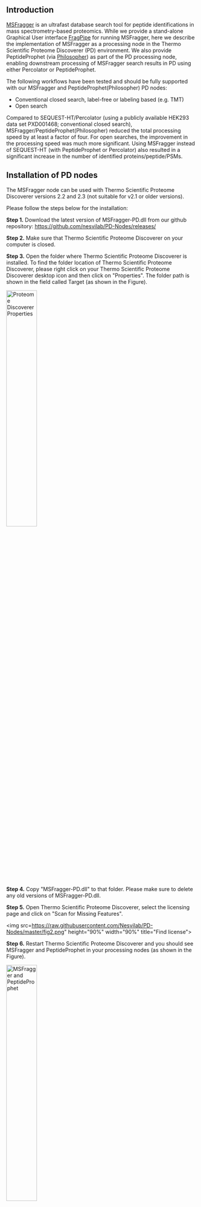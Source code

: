 ## Introduction
[MSFragger](http://msfragger.nesvilab.org/) is an ultrafast database search tool for peptide identifications in mass spectrometry-based proteomics. While we provide a stand-alone Graphical User interface [FragPipe](https://fragpipe.nesvilab.org) for running MSFragger, here we describe the implementation of MSFragger as a processing node in the Thermo Scientific Proteome Discoverer (PD) environment. We also provide PeptideProphet (via [Philosopher](https://nesvilab.github.io/philosopher/)) as part of the PD processing node, enabling downstream processing of MSFragger search results in PD using either Percolator or PeptideProphet. 

The following workflows have been tested and should be fully supported with our MSFragger and PeptideProphet(Philosopher) PD nodes:
- Conventional closed search, label-free or labeling based (e.g. TMT)
- Open search 

Compared to SEQUEST-HT/Percolator (using a publicly available HEK293 data set PXD001468; conventional closed search), MSFragger/PeptideProphet(Philosopher) reduced the total processing speed by at least a factor of four. For open searches, the improvement in the processing speed was much more significant. Using MSFragger instead of SEQUEST-HT (with PeptideProphet or Percolator) also resulted in a significant increase in the number of identified proteins/peptide/PSMs.


## Installation of PD nodes

The MSFragger node can be used with Thermo Scientific Proteome Discoverer versions 2.2 and 2.3 (not suitable for v2.1 or older versions).

Please follow the steps below for the installation:

**Step 1.** Download the latest version of MSFragger-PD.dll from our github repository:
https://github.com/nesvilab/PD-Nodes/releases/

**Step 2.** Make sure that Thermo Scientific Proteome Discoverer on your computer is closed.

**Step 3.** Open the folder where Thermo Scientific Proteome Discoverer is installed.
To find the folder location of Thermo Scientific Proteome Discoverer, please right click on your Thermo Scientific Proteome Discoverer desktop icon and then click on "Properties". The folder path is shown in the field called Target (as shown in the Figure).

<img src="https://raw.githubusercontent.com/Nesvilab/PD-Nodes/master/fig1.png" height="40%" width="40%" title="Proteome Discoverer Properties">

**Step 4.** Copy "MSFragger-PD.dll" to that folder. Please make sure to delete any old versions of MSFragger-PD.dll.

**Step 5.** Open Thermo Scientific Proteome Discoverer, select the licensing page and click on "Scan for Missing Features".

<img src=https://raw.githubusercontent.com/Nesvilab/PD-Nodes/master/fig2.png" height="90%" width="90%" title="Find license">

**Step 6.** Restart Thermo Scientific Proteome Discoverer and you should see MSFragger and PeptideProphet in your processing nodes (as shown in the Figure).

<img src="https://raw.githubusercontent.com/Nesvilab/PD-Nodes/master/fig3.png" height="40%" width="40%" title="MSFragger and PeptideProphet">

**Step 7.** Download the latest versions of MSFragger and Philosopher tools from the corresponding GitHub repositories. They are NOT included with the MSFragger-PD.dll wrapper program.

> MSFragger: https://github.com/Nesvilab/MSFragger
Please follow instructions for obtaining the JAR binary file of MSFragger. 

> Philosopher: https://github.com/Nesvilab/philosopher
You will most likely need the following file: philosopher_windows_amd64.exe

NOTE: the original license agreements for MSFragger and Philosopher also apply when used within the PD environment. 


## Requirements

- [Java SE Runtime Environment 8 (or above)](https://www.oracle.com/technetwork/java/javase/downloads/jre8-downloads-2133155.html) is required to be installed prior to use MSFragger-PD node. 

- Input files should be in either **mzML or mzXML** formats. MSFragger currently does not support files in .RAW format.

IMPORTANT: Please **DO NOT** use "zlib compression" during file conversion because Proteome Discoverer currently does not support the compression function. An example of parameter setting in file conversion using ProteoWizard/MSconvert is shown in the Figure.

<img src="https://raw.githubusercontent.com/Nesvilab/PD-Nodes/master/fig4.png" height="60%" width="60%" title="File Conversion">

- For searches with multiple PTMs (e.g. phosphorylation) or non-specific digestion searches, MSFragger requires a significant amount of RAM available. For such searches, we recommend at least 32Gb of memory, ideally 64Gb or more. For normal tryptic searches, or open searches, even 16Gb should be sufficient. If you would like to perform searches that require significant amount of RAM, we recommend that you use [FragPipe](https://fragpipe.nesvilab.org) instead. FragPipe provides an option for splitting the protein sequence database, thus circumventing the memory limitations.


## How to use

**Step 1.** Select the binary files of MSFragger and Philosopher in their parameter window.

**Step 2.** Import your protein fasta file via "Maintain FASTA Files" in PD. Specify the database in both MSFragger and (if used) PeptideProphet nodes.

| MSFragger  | Philosopher |
| ------------- | ------------- |
| <img src="https://raw.githubusercontent.com/Nesvilab/PD-Nodes/master/fig5.png"> | <img src="https://raw.githubusercontent.com/Nesvilab/PD-Nodes/master/fig6.png">|

**Step 3.** When using PeptideProphet, please ensure "Validation Mode=Control peptide level error rate (Calculate missing q-values for PSMs)" in PeptideValidator (Consensus Step) such that the q-values are calculated during the validation.

<img src="https://raw.githubusercontent.com/Nesvilab/PD-Nodes/master/fig7.png" height="90%" width="90%">


## Processing/Consensus Workflows
We also provides three processing workflows and two consensus workflows for your references.
- Processing_MSFragger_Percolator_ClosedSearch.pdProcessingWF: Use MSFragger and Percolator for conventional closed search.
- Processing_MSFragger_PeptideProphet_ClosedSearch.pdProcessingWF: Use MSFragger and PeptideProphet for conventional closed search.
- Processing_MSFragger_PeptideProphet_OpenSearch.pdProcessingWF: Use MSFragger and PeptideProphet for open search.
- Consensus_Percolator.pdConsensusWF: The consensus workflow for MSFragger and Percolator.
- Consensus_PeptideProphet.pdConsensusWF: The consensus workflor for PeptideProphet.

They can be downloaded from: https://github.com/Nesvilab/PD-Nodes/releases (along with the dll files).

NOTE: Because of the minor version difference (e.g., PD v2.2.0.385 and PD v2.2.0.388), the workflows sometimes may fail to be used even using the same PD version. The MSFrager parameter files (for closed and open searches) are thus provided along with the workflows for your reference.

## Test Data
We recommend the following publicly available HEK293 data set ([PXD001468](http://proteomecentral.proteomexchange.org/cgi/GetDataset?ID=PXD001468)) for testing, since this is what we typically use for testing as well.

## Documentation
For documentation on MSFragger itself (hardware requirements, search parameters, etc.), see MSFragger [Documentation Wiki page](https://github.com/Nesvilab/MSFragger/wiki). For Philosopher(PeptideProphet).

## Questions and Technical Support
Please post all questions/bug reports regarding MSFragger itself on the [MSFragger GitHub page](https://github.com/Nesvilab/MSFragger), or if more appropriate on [Philsopher page](https://github.com/Nesvilab/philosopher).

## How to Cite
If you use MSFragger in Proteome Discoverer, we ask that you cite the manuscript describing the PD node (currently in preparation), and well as the manuscripts describing the key individual components:

Kong AT, Leprevost FV, Avtonomov DM, Mellacheruvu D, Nesvizhskii AI. MSFragger: ultrafast and comprehensive peptide identification in mass spectrometry-based proteomics. Nature Methods 14:513–520 (2017). [Manuscript](https://www.nature.com/articles/nmeth.4256). 

Leprevost F. et al., Philosopher: a complete toolkit for shotgun proteomics data analysis. Manuscript in preparation.


For other tools developed by Nesvizhskii lab, go to our website [www.nesvilab.org](http://www.nesvilab.org)

